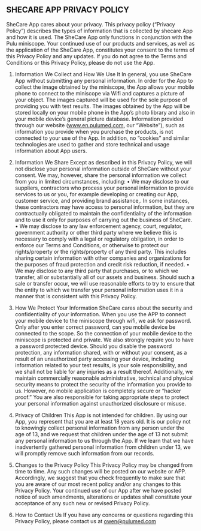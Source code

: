 ## SHECARE APP PRIVACY POLICY

SheCare App cares about your privacy. This privacy policy (“Privacy Policy”) describes the types of information that is collected by shecare App and how it is used. The SheCare App only functions in conjunction with the Pulu miniscope.
Your continued use of our products and services, as well as the application of the SheCare App, constitutes your consent to the terms of this Privacy Policy and any updates. If you do not agree to the Terms and Conditions or this Privacy Policy, please do not use the App.

1. Information We Collect and How We Use It
In general, you use SheCare App without submitting any personal information. In order for the App to collect the image obtained by the miniscope, the App allows   your mobile phone to connect to the miniscope via Wifi and captures a picture of your object. The images captured will be used for the sole purpose of providing you with test results. The images obtained by the App will be stored locally on your mobile phone in the App’s photo library and also in your mobile device’s general picture database.
Information provided through our website (www.en.pulumed.com, our “Website”), such as information you provide when you purchase the products, is not connected to your use of the App.
In addition, no “cookies” and similar technologies are used to gather and store technical and usage information about App users.

2. Information We Share
Except as described in this Privacy Policy, we will not disclose your personal information outside of SheCare without your consent. We may, however, share the personal information we collect from you in limited circumstances, including:
•	We may disclose to our suppliers, contractors who process your personal information to provide services to us or you, for example developing or creating our App, customer service, and providing brand assistance,. In some instances, these contractors may have access to personal information, but they are contractually obligated to maintain the confidentiality of the information and to use it only for purposes of carrying out the business of SheCare.
•	We may disclose to any law enforcement agency, court, regulator, government authority or other third party where we believe this is necessary to comply with a legal or regulatory obligation, in order to enforce our Terms and Conditions, or otherwise to protect our rights/property or the rights/property of any third party. This includes sharing certain information with other companies and organizations for the purposes of fraud protection and credit risk reduction, if needed.
•	We may disclose to any third party that purchases, or to which we transfer, all or substantially all of our assets and business. Should such a sale or transfer occur, we will use reasonable efforts to try to ensure that the entity to which we transfer your personal information uses it in a manner that is consistent with this Privacy Policy.

3. How We Protect Your Information
SheCare cares about the security and confidentiality of your information. When you use the APP to connect your mobile device to the miniscope through wifi, we ask for password. Only after you enter correct password, can you mobile device be connected to the scope.  So the connection of your mobile device to the miniscope is protected and private. We also strongly require you to have a password protected device. Should you disable the password protection, any information shared, with or without your consent, as a result of an unauthorized party accessing your device, including information related to your test results, is your sole responsibility, and we shall not be liable for any injuries as a result thereof.
Additionally, we maintain commercially reasonable administrative, technical and physical security means to protect the security of the information you provide to us. However, no mobile application is completely secure or “hacker proof.” You are also responsible for taking appropriate steps to protect your personal information against unauthorized disclosure or misuse.

4. Privacy of Children
This App is not intended for children. By using our App, you represent that you are at least 18 years old. It is our policy not to knowingly collect personal information from any person under the age of 13, and we request that children under the age of 13 not submit any personal information to us through the App. If we learn that we have inadvertently gathered personal information from children under 13, we will promptly remove such information from our records.

5. Changes to the Privacy Policy
This Privacy Policy may be changed from time to time. Any such changes will be posted on our website or APP. Accordingly, we suggest that you check frequently to make sure that you are aware of our most recent policy and/or any changes to this Privacy Policy. Your continued use of our App after we have posted notice of such amendments, alterations or updates shall constitute your acceptance of any such new or revised Privacy Policy.

6. How to Contact Us
If you have any concerns or questions regarding this Privacy Policy, please contact us at owen@pulumed.com
